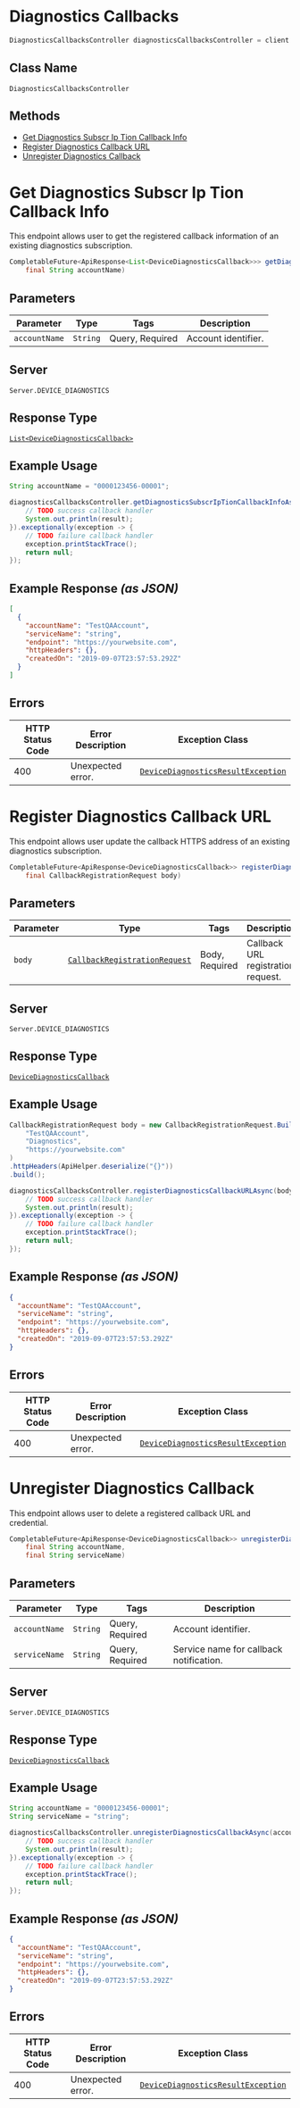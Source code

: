 # Diagnostics Callbacks

```java
DiagnosticsCallbacksController diagnosticsCallbacksController = client.getDiagnosticsCallbacksController();
```

## Class Name

`DiagnosticsCallbacksController`

## Methods

* [Get Diagnostics Subscr Ip Tion Callback Info](../../doc/controllers/diagnostics-callbacks.md#get-diagnostics-subscr-ip-tion-callback-info)
* [Register Diagnostics Callback URL](../../doc/controllers/diagnostics-callbacks.md#register-diagnostics-callback-url)
* [Unregister Diagnostics Callback](../../doc/controllers/diagnostics-callbacks.md#unregister-diagnostics-callback)


# Get Diagnostics Subscr Ip Tion Callback Info

This endpoint allows user to get the registered callback information of an existing diagnostics subscription.

```java
CompletableFuture<ApiResponse<List<DeviceDiagnosticsCallback>>> getDiagnosticsSubscrIpTionCallbackInfoAsync(
    final String accountName)
```

## Parameters

| Parameter | Type | Tags | Description |
|  --- | --- | --- | --- |
| `accountName` | `String` | Query, Required | Account identifier. |

## Server

`Server.DEVICE_DIAGNOSTICS`

## Response Type

[`List<DeviceDiagnosticsCallback>`](../../doc/models/device-diagnostics-callback.md)

## Example Usage

```java
String accountName = "0000123456-00001";

diagnosticsCallbacksController.getDiagnosticsSubscrIpTionCallbackInfoAsync(accountName).thenAccept(result -> {
    // TODO success callback handler
    System.out.println(result);
}).exceptionally(exception -> {
    // TODO failure callback handler
    exception.printStackTrace();
    return null;
});
```

## Example Response *(as JSON)*

```json
[
  {
    "accountName": "TestQAAccount",
    "serviceName": "string",
    "endpoint": "https://yourwebsite.com",
    "httpHeaders": {},
    "createdOn": "2019-09-07T23:57:53.292Z"
  }
]
```

## Errors

| HTTP Status Code | Error Description | Exception Class |
|  --- | --- | --- |
| 400 | Unexpected error. | [`DeviceDiagnosticsResultException`](../../doc/models/device-diagnostics-result-exception.md) |


# Register Diagnostics Callback URL

This endpoint allows user update the callback HTTPS address of an existing diagnostics subscription.

```java
CompletableFuture<ApiResponse<DeviceDiagnosticsCallback>> registerDiagnosticsCallbackURLAsync(
    final CallbackRegistrationRequest body)
```

## Parameters

| Parameter | Type | Tags | Description |
|  --- | --- | --- | --- |
| `body` | [`CallbackRegistrationRequest`](../../doc/models/callback-registration-request.md) | Body, Required | Callback URL registration request. |

## Server

`Server.DEVICE_DIAGNOSTICS`

## Response Type

[`DeviceDiagnosticsCallback`](../../doc/models/device-diagnostics-callback.md)

## Example Usage

```java
CallbackRegistrationRequest body = new CallbackRegistrationRequest.Builder(
    "TestQAAccount",
    "Diagnostics",
    "https://yourwebsite.com"
)
.httpHeaders(ApiHelper.deserialize("{}"))
.build();

diagnosticsCallbacksController.registerDiagnosticsCallbackURLAsync(body).thenAccept(result -> {
    // TODO success callback handler
    System.out.println(result);
}).exceptionally(exception -> {
    // TODO failure callback handler
    exception.printStackTrace();
    return null;
});
```

## Example Response *(as JSON)*

```json
{
  "accountName": "TestQAAccount",
  "serviceName": "string",
  "endpoint": "https://yourwebsite.com",
  "httpHeaders": {},
  "createdOn": "2019-09-07T23:57:53.292Z"
}
```

## Errors

| HTTP Status Code | Error Description | Exception Class |
|  --- | --- | --- |
| 400 | Unexpected error. | [`DeviceDiagnosticsResultException`](../../doc/models/device-diagnostics-result-exception.md) |


# Unregister Diagnostics Callback

This endpoint allows user to delete a registered callback URL and credential.

```java
CompletableFuture<ApiResponse<DeviceDiagnosticsCallback>> unregisterDiagnosticsCallbackAsync(
    final String accountName,
    final String serviceName)
```

## Parameters

| Parameter | Type | Tags | Description |
|  --- | --- | --- | --- |
| `accountName` | `String` | Query, Required | Account identifier. |
| `serviceName` | `String` | Query, Required | Service name for callback notification. |

## Server

`Server.DEVICE_DIAGNOSTICS`

## Response Type

[`DeviceDiagnosticsCallback`](../../doc/models/device-diagnostics-callback.md)

## Example Usage

```java
String accountName = "0000123456-00001";
String serviceName = "string";

diagnosticsCallbacksController.unregisterDiagnosticsCallbackAsync(accountName, serviceName).thenAccept(result -> {
    // TODO success callback handler
    System.out.println(result);
}).exceptionally(exception -> {
    // TODO failure callback handler
    exception.printStackTrace();
    return null;
});
```

## Example Response *(as JSON)*

```json
{
  "accountName": "TestQAAccount",
  "serviceName": "string",
  "endpoint": "https://yourwebsite.com",
  "httpHeaders": {},
  "createdOn": "2019-09-07T23:57:53.292Z"
}
```

## Errors

| HTTP Status Code | Error Description | Exception Class |
|  --- | --- | --- |
| 400 | Unexpected error. | [`DeviceDiagnosticsResultException`](../../doc/models/device-diagnostics-result-exception.md) |

